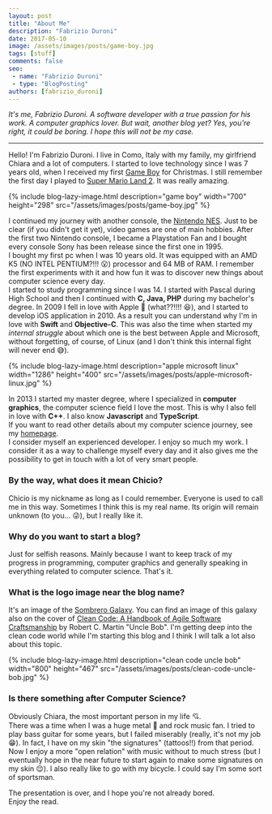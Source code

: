 ```yaml
---
layout: post
title: "About Me"
description: "Fabrizio Duroni"
date: 2017-05-10
image: /assets/images/posts/game-boy.jpg
tags: [stuff]
comments: false
seo:
 - name: "Fabrizio Duroni"
 - type: "BlogPosting"
authors: [fabrizio_duroni]
---
```


*It's me, Fabrizio Duroni. A software developer with a true passion for his work. A computer graphics lover.
But wait, another blog yet? Yes, you're right, it could be boring. I hope this will not be
my case.*

---

Hello! I'm Fabrizio Duroni. I live in Como, Italy with my family, my girlfriend Chiara and a lot of computers.
I started to love technology since I was 7 years old, when I received my
first [Game Boy](https://en.wikipedia.org/wiki/Game_Boy "Game Boy") for Christmas. I still remember the first day I played 
to [Super Mario Land 2](https://en.wikipedia.org/wiki/Super_Mario_Land_2:_6_Golden_Coins "Super Mario Land 2"). It was really
amazing.  

{% include blog-lazy-image.html description="game boy" width="700" height="298" src="/assets/images/posts/game-boy.jpg" %}

I continued my journey with another console, the [Nintendo NES](https://en.wikipedia.org/wiki/Nintendo_Entertainment_System "Nintendo NES").
Just to be clear (if you didn't get it yet), video games are one of main hobbies. After the first two Nintendo console,
I became a Playstation Fan and I bought every console Sony has been release since the first one in 1995.  
I bought my first pc when I was 10 years old. It was equipped with an AMD K5 (NO INTEL PENTIUM?!!! :open_mouth:) processor and 64 MB of RAM.
I remember the first experiments with it and how fun it was to discover new things about computer science 
every day.  
I started to study programming since I was 14. I started with Pascal during High School 
and then I continued with **C, Java, PHP** during my bachelor's degree. In 2009 I fell in love 
with Apple :iphone: (what??!!!! :laughing:), and I started to develop iOS application in 2010. As a result you can understand why I'm 
in love with **Swift** and **Objective-C**. This was also the time when started my *internal struggle* about which one is the best between Apple and Microsoft, without forgetting, of course, of Linux (and I don't think this internal fight will never end :sweat_smile:).  

{% include blog-lazy-image.html description="apple microsoft linux" width="1286" height="400" src="/assets/images/posts/apple-microsoft-linux.jpg" %}
  
In 2013 I started my master degree, where I specialized in **computer graphics**, the computer science field I love the most.
This is why I also fell in love with **C++**. I also know **Javascript** and **TypeScript**.  
If you want to read other details about my computer science journey, see my [homepage](/ "homepage").  
I consider myself an experienced developer. I enjoy so much my work. I consider it as a way to challenge myself every day and 
it also gives me the possibility to get in touch with a lot of very smart people.

### **By the way, what does it mean Chicio?**

Chicio is my nickname as long as I could remember. Everyone is used to call me in this way. Sometimes I think this is my 
real name. Its origin will remain unknown (to you... :stuck_out_tongue_winking_eye:), but I really like it.
  
### **Why do you want to start a blog?**

Just for selfish reasons. Mainly because I want to keep track of my progress in programming, computer graphics and generally 
speaking in everything related to computer science. That's it.  

### **What is the logo image near the blog name?**

It's an image of the [Sombrero Galaxy](https://en.wikipedia.org/wiki/Sombrero_Galaxy "Sombrero galaxy"). You can find an image of this galaxy 
also on the cover of [Clean Code: A Handbook of Agile Software Craftsmanship](https://cleancoders.com "Clean Code: A Handbook of Agile Software Craftsmanship") 
by Robert C. Martin "Uncle Bob". I'm getting deep into the clean code world while I'm starting this blog and I think I will talk 
a lot also about this topic.

{% include blog-lazy-image.html description="clean code uncle bob" width="800" height="467" src="/assets/images/posts/clean-code-uncle-bob.jpg" %}

### **Is there something after Computer Science?**

Obviously Chiara, the most important person in my life :cupid:.  
There was a time when I was a huge metal :metal: and rock music fan. I tried to play bass guitar for some years, but I failed 
miserably (really, it's not my job :grin:). In fact, I have on my skin "the signatures" (tattoos!!) from that period. Now I enjoy a more "open relation" with music without to much stress (but I eventually hope in the near future to start again to make some signatures on my skin :relieved:).
I also really like to go with my bicycle. I could say I'm some sort of sportsman.
  
The presentation is over, and I hope you're not already bored.  
Enjoy the read.
